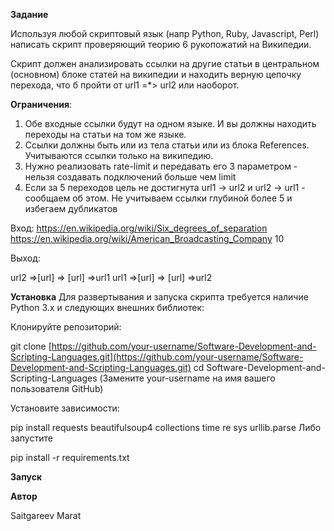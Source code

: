 **Задание**

Используя любой скриптовый язык (напр Python, Ruby, Javascript, Perl)  написать скрипт проверяющий теорию 6 рукопожатий на Википедии.

Скрипт должен анализировать ссылки на другие статьи в центральном (основном) блоке статей на википедии и находить верную цепочку перехода, что б пройти от url1 =*> url2 или наоборот.

**Ограничения**:
1) Обе входные ссылки будут на одном языке. И вы должны находить переходы на статьи на том же языке.
2) Ссылки должны быть или из тела статьи или из блока References. Учитываются ссылки только на википедию.
3) Нужно реализовать rate-limit и передавать его 3 параметром - нельзя создавать подключений больше чем limit
4) Если за 5 переходов цель не достигнута url1 -> url2 и url2 -> url1 - сообщаем об этом. Не учитываем ссылки глубиной более 5 и избегаем дубликатов


Вход:
https://en.wikipedia.org/wiki/Six_degrees_of_separation
https://en.wikipedia.org/wiki/American_Broadcasting_Company 10

Выход:

url2 =>[url] => [url] =>url1
url1 =>[url] => [url] =>url2

**Установка**
Для развертывания и запуска скрипта требуется наличие Python 3.x и следующих внешних библиотек:

Клонируйте репозиторий:

git clone [https://github.com/your-username/Software-Development-and-Scripting-Languages.git](https://github.com/your-username/Software-Development-and-Scripting-Languages.git)
cd Software-Development-and-Scripting-Languages
(Замените your-username на имя вашего пользователя GitHub)

Установите зависимости:

pip install requests beautifulsoup4 collections time re sys urllib.parse
Либо запустите

pip install -r requirements.txt


**Запуск**





**Автор**

Saitgareev Marat

